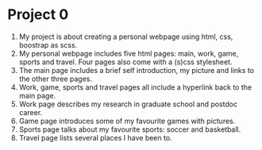 # Project 0

1. My project is about creating a personal webpage using html, css, boostrap as scss.
2. My personal webpage includes five html pages: main, work, game, sports and travel. Four pages also come with a (s)css stylesheet.
3. The main page includes a brief self introduction, my picture and links to the other three pages.
4. Work, game, sports and travel pages all include a hyperlink back to the main page.
5. Work page describes my research in graduate school and postdoc career.
6. Game page introduces some of my favourite games with pictures.
7. Sports page talks about my favourite sports: soccer and basketball.
7. Travel page lists several places I have been to.
